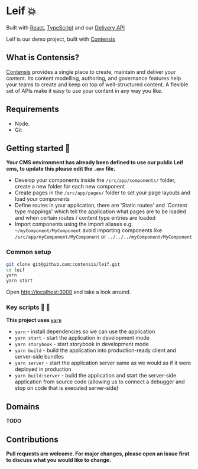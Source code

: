 # Leif 💥

Built with [React](https://reactjs.org/), [TypeScript](https://www.typescriptlang.org/) and our [Delivery API](https://www.npmjs.com/package/contensis-delivery-api)

Leif is our demo project, built with [Contensis](contensis.com)

## What is Contensis?

[Contensis](contensis.com) provides a single place to create, maintain and deliver your content. Its content modelling, authoring, and governance features help your teams to create and keep on top of well-structured content. A flexible set of APIs make it easy to use your content in any way you like.

## Requirements

- Node.
- Git

## Getting started 🏁

**Your CMS environment has already been defined to use our public Leif cms, to update this please edit the `.env` file.**

- Develop your components inside the `/src/app/components/` folder, create a new folder for each new component
- Create pages in the `/src/app/pages/` folder to set your page layouts and load your components
- Define routes in your application, there are 'Static routes' and 'Content type mappings' which tell the application what pages are to be loaded and when certain routes / content type entries are loaded
- Import components using the import aliases e.g. `~/myComponent/MyComponent` avoid importing components like `/src/app/myComponent/MyComponent` or `../../../myComponent/MyComponent`

### Common setup

```bash
git clone git@github.com:contensis/leif.git
cd leif
yarn
yarn start
```

Open [http://localhost:3000](http://localhost:3000) and take a look around.

### Key scripts 🚦 📃

**This project uses [`yarn`](https://yarnpkg.com/)**

- `yarn` - install dependencies so we can use the application
- `yarn start` - start the application in development mode
- `yarn storybook` - start storybook in development mode
- `yarn build` - build the application into production-ready client and server-side bundles
- `yarn server` - start the application server same as we would as if it were deployed in production
- `yarn build:server` - build the application and start the server-side application from source code (allowing us to connect a debugger and stop on code that is executed server-side)

## Domains

**TODO**

## Contributions

**Pull requests are welcome. For major changes, please open an issue first to discuss what you would like to change.**
